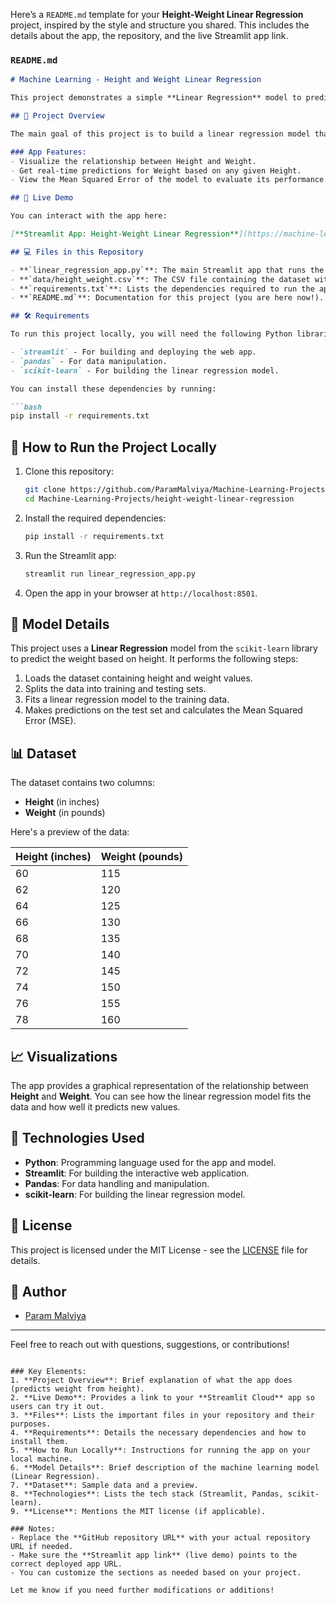 Here’s a `README.md` template for your **Height-Weight Linear Regression** project, inspired by the style and structure you shared. This includes the details about the app, the repository, and the live Streamlit app link.

### `README.md`

```markdown
# Machine Learning - Height and Weight Linear Regression

This project demonstrates a simple **Linear Regression** model to predict **Weight** based on **Height** using a sample dataset. The app provides an interactive way to visualize the relationship between height and weight and uses linear regression to predict the weight for any given height.

## 📝 Project Overview

The main goal of this project is to build a linear regression model that can predict a person's **Weight** based on their **Height**. This can serve as a basic example of supervised machine learning, specifically regression analysis.

### App Features:
- Visualize the relationship between Height and Weight.
- Get real-time predictions for Weight based on any given Height.
- View the Mean Squared Error of the model to evaluate its performance.

## 🚀 Live Demo

You can interact with the app here:

[**Streamlit App: Height-Weight Linear Regression**](https://machine-learning-height-weight-linear-regression-dsn2gouq3essp.streamlit.app/)

## 💻 Files in this Repository

- **`linear_regression_app.py`**: The main Streamlit app that runs the linear regression model.
- **`data/height_weight.csv`**: The CSV file containing the dataset with **Height** and **Weight** columns.
- **`requirements.txt`**: Lists the dependencies required to run the app, such as `streamlit`, `pandas`, and `scikit-learn`.
- **`README.md`**: Documentation for this project (you are here now!).

## 🛠️ Requirements

To run this project locally, you will need the following Python libraries:

- `streamlit` - For building and deploying the web app.
- `pandas` - For data manipulation.
- `scikit-learn` - For building the linear regression model.

You can install these dependencies by running:

```bash
pip install -r requirements.txt
```

## 📝 How to Run the Project Locally

1. Clone this repository:
   ```bash
   git clone https://github.com/ParamMalviya/Machine-Learning-Projects.git
   cd Machine-Learning-Projects/height-weight-linear-regression
   ```

2. Install the required dependencies:
   ```bash
   pip install -r requirements.txt
   ```

3. Run the Streamlit app:
   ```bash
   streamlit run linear_regression_app.py
   ```

4. Open the app in your browser at `http://localhost:8501`.

## 🤖 Model Details

This project uses a **Linear Regression** model from the `scikit-learn` library to predict the weight based on height. It performs the following steps:

1. Loads the dataset containing height and weight values.
2. Splits the data into training and testing sets.
3. Fits a linear regression model to the training data.
4. Makes predictions on the test set and calculates the Mean Squared Error (MSE).

## 📊 Dataset

The dataset contains two columns:
- **Height** (in inches)
- **Weight** (in pounds)

Here's a preview of the data:

| Height (inches) | Weight (pounds) |
|-----------------|-----------------|
| 60              | 115             |
| 62              | 120             |
| 64              | 125             |
| 66              | 130             |
| 68              | 135             |
| 70              | 140             |
| 72              | 145             |
| 74              | 150             |
| 76              | 155             |
| 78              | 160             |

## 📈 Visualizations

The app provides a graphical representation of the relationship between **Height** and **Weight**. You can see how the linear regression model fits the data and how well it predicts new values.

## 🔧 Technologies Used

- **Python**: Programming language used for the app and model.
- **Streamlit**: For building the interactive web application.
- **Pandas**: For data handling and manipulation.
- **scikit-learn**: For building the linear regression model.

## 📜 License

This project is licensed under the MIT License - see the [LICENSE](LICENSE) file for details.

## 👥 Author

- [Param Malviya](https://github.com/ParamMalviya)

---

Feel free to reach out with questions, suggestions, or contributions!
```

### Key Elements:
1. **Project Overview**: Brief explanation of what the app does (predicts weight from height).
2. **Live Demo**: Provides a link to your **Streamlit Cloud** app so users can try it out.
3. **Files**: Lists the important files in your repository and their purposes.
4. **Requirements**: Details the necessary dependencies and how to install them.
5. **How to Run Locally**: Instructions for running the app on your local machine.
6. **Model Details**: Brief description of the machine learning model (Linear Regression).
7. **Dataset**: Sample data and a preview.
8. **Technologies**: Lists the tech stack (Streamlit, Pandas, scikit-learn).
9. **License**: Mentions the MIT license (if applicable).

### Notes:
- Replace the **GitHub repository URL** with your actual repository URL if needed.
- Make sure the **Streamlit app link** (live demo) points to the correct deployed app URL.
- You can customize the sections as needed based on your project.

Let me know if you need further modifications or additions!
